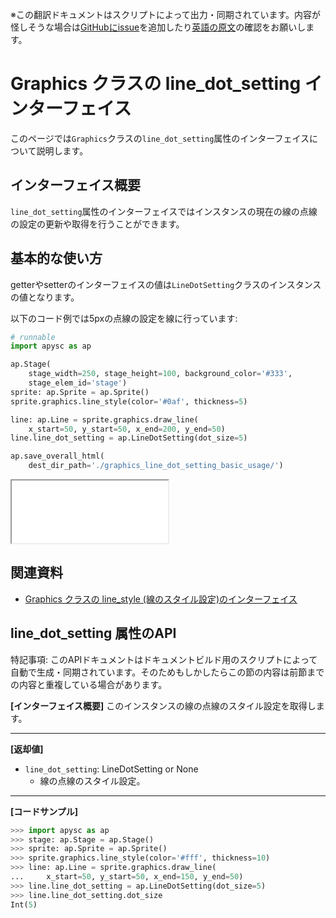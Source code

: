<span class="inconspicuous-txt">※この翻訳ドキュメントはスクリプトによって出力・同期されています。内容が怪しそうな場合は<a href="https://github.com/simon-ritchie/apysc/issues" target="_blank">GitHubにissue</a>を追加したり[英語の原文](../en/graphics_line_dot_setting.html)の確認をお願いします。</span>

# Graphics クラスの line_dot_setting インターフェイス

このページでは`Graphics`クラスの`line_dot_setting`属性のインターフェイスについて説明します。

## インターフェイス概要

`line_dot_setting`属性のインターフェイスではインスタンスの現在の線の点線の設定の更新や取得を行うことができます。

## 基本的な使い方

getterやsetterのインターフェイスの値は`LineDotSetting`クラスのインスタンスの値となります。

以下のコード例では5pxの点線の設定を線に行っています:

```py
# runnable
import apysc as ap

ap.Stage(
    stage_width=250, stage_height=100, background_color='#333',
    stage_elem_id='stage')
sprite: ap.Sprite = ap.Sprite()
sprite.graphics.line_style(color='#0af', thickness=5)

line: ap.Line = sprite.graphics.draw_line(
    x_start=50, y_start=50, x_end=200, y_end=50)
line.line_dot_setting = ap.LineDotSetting(dot_size=5)

ap.save_overall_html(
    dest_dir_path='./graphics_line_dot_setting_basic_usage/')
```

<iframe src="static/graphics_line_dot_setting_basic_usage/index.html" width="250" height="100"></iframe>

## 関連資料

- [Graphics クラスの line_style (線のスタイル設定)のインターフェイス](jp_graphics_line_style.md)

## line_dot_setting 属性のAPI

<span class="inconspicuous-txt">特記事項: このAPIドキュメントはドキュメントビルド用のスクリプトによって自動で生成・同期されています。そのためもしかしたらこの節の内容は前節までの内容と重複している場合があります。</span>

**[インターフェイス概要]** このインスタンスの線の点線のスタイル設定を取得します。<hr>

**[返却値]**

- `line_dot_setting`: LineDotSetting or None
  - 線の点線のスタイル設定。

<hr>

**[コードサンプル]**

```py
>>> import apysc as ap
>>> stage: ap.Stage = ap.Stage()
>>> sprite: ap.Sprite = ap.Sprite()
>>> sprite.graphics.line_style(color='#fff', thickness=10)
>>> line: ap.Line = sprite.graphics.draw_line(
...     x_start=50, y_start=50, x_end=150, y_end=50)
>>> line.line_dot_setting = ap.LineDotSetting(dot_size=5)
>>> line.line_dot_setting.dot_size
Int(5)
```